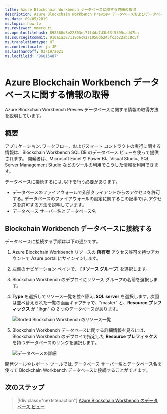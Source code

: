 ```yaml
---
title: Azure Blockchain Workbench データベースに関する詳細の取得
description: Azure Blockchain Workbench Preview データベースおよびデータベース サーバーに関する情報の取得方法を説明しています。
ms.date: 09/05/2019
ms.topic: how-to
ms.reviewer: mmercuri
ms.openlocfilehash: 898360d8e22803e17ff4da7d3b63f5595cad47ba
ms.sourcegitcommit: 910a1a38711966cb171050db245fc3b22abc8c5f
ms.translationtype: HT
ms.contentlocale: ja-JP
ms.lasthandoff: 03/19/2021
ms.locfileid: "96015487"
---
```

# <a name="get-information-about-your-azure-blockchain-workbench-database"></a>Azure Blockchain Workbench データベースに関する情報の取得

Azure Blockchain Workbench Preview データベースに関する情報の取得方法を説明しています。

## <a name="overview"></a>概要

アプリケーション､ワークフロー、およびスマート コントラクトの実行に関する情報は、Blockchain Workbench SQL DB のデータベース ビューを使って提供されます。 開発者は、Microsoft Excel や Power BI、Visual Studio､ SQL Server Management Studio などのツールの利用でこうした情報を利用できます。

データベースに接続するには､以下を行う必要があります｡

* データベースのファイアウォールで外部クライアントからのアクセスを許可する｡ データベースのファイアウォールの設定に関するこの記事では､アクセスを許可する方法を説明しています｡
* データベース サーバー名とデータベース名

## <a name="connect-to-the-blockchain-workbench-database"></a>Blockchain Workbench データベースに接続する

データベースに接続する手順は以下の通りです｡

1. Azure Blockchain Workbench リソースの **所有者** アクセス許可を持つアカウントで Azure portal にサインインします。
2. 左側のナビゲーション ペインで、 **[リソース グループ]** を選択します。
3. Blockchain Workbench のデプロイにリソース グループの名前を選択します。
4. **Type** を選択してリソース一覧を並べ替え､**SQL server** を選択します｡ 次図は並べ替えられた一覧の画面キャプチャで、"master" と、**Resource プレフィックス** が "lhgn" の 2 つのデータベースがあります。

   ![Sorted Blockchain Workbench のリソース一覧](./media/getdb-details/sorted-workbench-resource-list.png)

5. Blockchain Workbench データベースに関する詳細情報を見るには､Blockchain Workbench のデプロイで指定した **Resource プレフィックス** を持つデータベースのリンクを選択します｡

   ![データベースの詳細](./media/getdb-details/workbench-db-details.png)

開発ツールやレポート ツールでは､データベース サーバー名とデータベース名を使って Blockchain Workbench データベースに接続することができます｡

## <a name="next-steps"></a>次のステップ

> [!div class="nextstepaction"]
> [Azure Blockchain Workbench のデータベース ビュー](database-views.md)